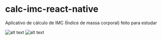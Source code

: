 # calc-imc-react-native
Aplicativo de cálculo de IMC (Índice de massa corporal) feito para estudar

![alt text](https://i.imgur.com/Ts7rvnJ.png)
![alt text](https://i.imgur.com/8AcC1PV.png)
